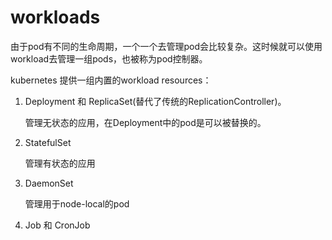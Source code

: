 # workloads

由于pod有不同的生命周期，一个一个去管理pod会比较复杂。这时候就可以使用workload去管理一组pods，也被称为pod控制器。

kubernetes 提供一组内置的workload resources：

1. Deployment 和 ReplicaSet(替代了传统的ReplicationController)。

   管理无状态的应用，在Deployment中的pod是可以被替换的。

2. StatefulSet

   管理有状态的应用

3. DaemonSet

   管理用于node-local的pod

4. Job 和 CronJob
